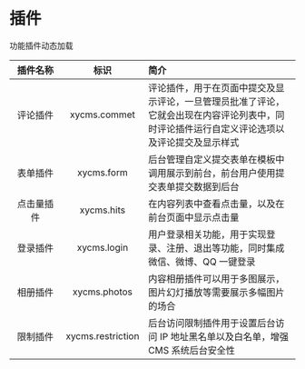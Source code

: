 # 插件

功能插件动态加载

| 插件名称 | 标识 | 简介 |
|:--------:|:------:|:-----|
| 评论插件 | xycms.commet | 评论插件，用于在页面中提交及显示评论，一旦管理员批准了评论，它就会出现在内容评论列表中，同时评论插件运行自定义评论选项以及评论提交及显示样式 |
| 表单插件 | xycms.form | 后台管理自定义提交表单在模板中调用展示到前台，前台用户使用提交表单提交数据到后台 |
| 点击量插件 | xycms.hits | 在内容列表中查看点击量，以及在前台页面中显示点击量 |
| 登录插件 | xycms.login | 用户登录相关功能，用于实现登录、注册、退出等功能，同时集成微信、微博、QQ 一键登录 |
| 相册插件 | xycms.photos | 内容相册插件可以用于多图展示，图片幻灯播放等需要展示多幅图片的场合 |
| 限制插件 | xycms.restriction | 后台访问限制插件用于设置后台访问 IP 地址黑名单以及白名单，增强 CMS 系统后台安全性 |

<style>
table th:first-of-type {
    width: 20%;
}
table th:nth-of-type(2) {
    width: 20%;
}
table th:nth-of-type(3) {
    width: 60%;
}
</style>
